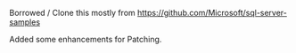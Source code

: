 Borrowed / Clone this mostly from
https://github.com/Microsoft/sql-server-samples

Added some enhancements for Patching.